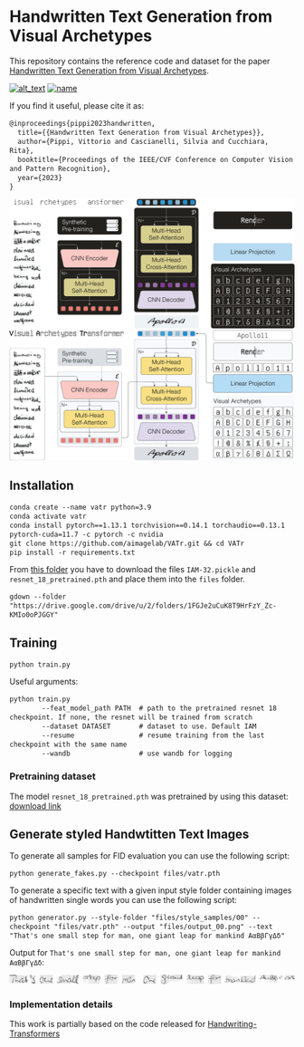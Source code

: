 # Handwritten Text Generation from Visual Archetypes

This repository contains the reference code and dataset for the paper [Handwritten Text Generation from Visual Archetypes](https://arxiv.org/abs/2303.15269).

[<img alt="alt_text" width="100px" src="https://img.uxwing.com/wp-content/themes/uxwing/download/web-app-development/demo-icon.png"/>](https://vatr-demo.streamlit.app/)
[![name](https://img.uxwing.com/wp-content/themes/uxwing/download/web-app-development/demo-icon.png#gh-light-mode-only)](https://vatr-demo.streamlit.app/)

If you find it useful, please cite it as:
```
@inproceedings{pippi2023handwritten,
  title={{Handwritten Text Generation from Visual Archetypes}},
  author={Pippi, Vittorio and Cascianelli, Silvia and Cucchiara, Rita},
  booktitle={Proceedings of the IEEE/CVF Conference on Computer Vision and Pattern Recognition},
  year={2023}
}
```

![test](https://github.com/aimagelab/VATr/blob/main/files/model_dark.png?raw=true#gh-dark-mode-only)
![test](https://github.com/aimagelab/VATr/blob/main/files/model_light.png?raw=true#gh-light-mode-only)

## Installation

```console
conda create --name vatr python=3.9
conda activate vatr
conda install pytorch==1.13.1 torchvision==0.14.1 torchaudio==0.13.1 pytorch-cuda=11.7 -c pytorch -c nvidia
git clone https://github.com/aimagelab/VATr.git && cd VATr
pip install -r requirements.txt
```

From [this folder](https://drive.google.com/drive/folders/1FGJe2uCuK8T9HrFzY_Zc-KMIo0oPJGGY?usp=share_link) you have to download the files `IAM-32.pickle` and `resnet_18_pretrained.pth` and place them into the `files` folder.

```console
gdown --folder "https://drive.google.com/drive/u/2/folders/1FGJe2uCuK8T9HrFzY_Zc-KMIo0oPJGGY"
```

## Training

```console
python train.py
```

Useful arguments:
```console
python train.py
        --feat_model_path PATH  # path to the pretrained resnet 18 checkpoint. If none, the resnet will be trained from scratch
        --dataset DATASET       # dataset to use. Default IAM
        --resume                # resume training from the last checkpoint with the same name
        --wandb                 # use wandb for logging
```

### Pretraining dataset
The model `resnet_18_pretrained.pth` was pretrained by using this dataset: [download link](https://drive.google.com/drive/folders/1Xs_rR0EWt09-K6vmlvAI8pwsrmHSknC8?usp=share_link)


## Generate styled Handwtitten Text Images

To generate all samples for FID evaluation you can use the following script:

```console
python generate_fakes.py --checkpoint files/vatr.pth
```

To generate a specific text with a given input style folder containing images of handwritten single words you can use the following script:

```console
python generator.py --style-folder "files/style_samples/00" --checkpoint "files/vatr.pth" --output "files/output_00.png" --text "That's one small step for man, one giant leap for mankind ΑαΒβΓγΔδ"
```


Output for `That's one small step for man, one giant leap for mankind ΑαΒβΓγΔδ`:

![test](https://github.com/aimagelab/VATr/blob/main/files/output_00.png?raw=true)


### Implementation details
This work is partially based on the code released for [Handwriting-Transformers](https://github.com/ankanbhunia/Handwriting-Transformers)
